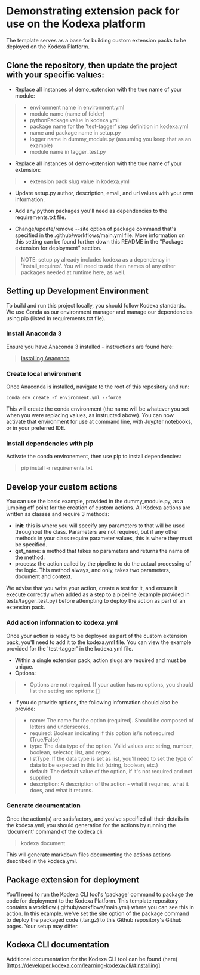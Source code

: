 # Demonstrating extension pack for use on the Kodexa platform

The template serves as a base for building custom extension packs to be deployed on the Kodexa Platform.

## Clone the repository, then update the project with your specific values:
* Replace all instances of demo_extension with the true name of your module:
> * environment name in environment.yml
> * module name (name of folder)
> * pythonPackage value in kodexa.yml
> * package name for the 'test-tagger' step definition in kodexa.yml
> * name and package name in setup.py
> * logger name in dummy_module.py (assuming you keep that as an example)
> * module name in tagger_test.py

* Replace all instances of demo-extension with the true name of your extension:
> * extension pack slug value in kodexa.yml

* Update setup.py author, description, email, and url values with your own information.

* Add any python packages you'll need as dependencies to the requirements.txt file.

* Change/update/remove --site option of package command that's specified in the .github/workflows/main.yml file.  More information on this setting can be found further down this README in the "Package extension for deployment" section.

> NOTE:  setup.py already includes kodexa as a dependency in 'install_requires'.  You will need to add then names of any other packages needed at runtime here, as well.


## Setting up Development Environment

To build and run this project locally, you should follow Kodexa standards.  We use Conda as our environment manager and manage our dependencies using pip (listed in requirements.txt file).

### Install Anaconda 3
Ensure you have Anaconda 3 installed - instructions are found here:

> [Installing Anaconda](https://docs.anaconda.com/anaconda/install/)

### Create local environment
Once Anaconda is installed, navigate to the root of this repository and run:

    conda env create -f environment.yml --force

This will create the conda environment (the name will be whatever you set when you were replacing values, as instructed above).  You can now activate that environment for use at command line, with Juypter notebooks, or in your preferred IDE.

### Install dependencies with pip
Activate the conda environement, then use pip to install dependencies:

> pip install -r requirements.txt

## Develop your custom actions
You can use the basic example, provided in the dummy_module.py, as a jumping off point for the creation of custom actions.  All Kodexa actions are written as classes and require 3 methods:

* __init__: this is where you will specify any parameters to that will be used throughout the class.  Parameters are not required, but if any other methods in your class require parameter values, this is where they must be specified.
* get_name:  a method that takes no parameters and returns the name of the method.
* process: the action called by the pipeline to do the actual processing of the logic.  This method always, and only, takes two parameters, document and context.

We advise that you write your action, create a test for it, and ensure it execute correctly when added as a step to a pipeline (example provided in tests/tagger_test.py) before attempting to deploy the action as part of an extension pack.

### Add action information to kodexa.yml
Once your action is ready to be deployed as part of the custom extension pack, you'll need to add it to the kodexa.yml file.  You can view the example provided for the 'test-tagger' in the kodexa.yml file.

* Within a single extension pack, action slugs are required and must be unique.
* Options:
> * Options are not required.  If your action has no options, you should list the setting as:
>    options: []
* If you do provide options, the following information should also be provide:
> * name: The name for the option (required).  Should be composed of letters and underscores.
> * required: Boolean indicating if this option is/is not required (True/False)
> * type:  The data type of the option.  Valid values are: string, number, boolean, selector, list, and regex.
> * listType: If the data type is set as list, you'll need to set the type of data to be expected in this list (string, boolean, etc.)
> * default: The default value of the option, if it's not required and not supplied
> * description: A description of the action - what it requires, what it does, and what it returns.

### Generate documentation
Once the action(s) are satisfactory, and you've specified all their details in the kodexa.yml, you should generation for the actions by running the 'document' command of the kodexa cli:
> kodexa document

This will generate markdown files documenting the actions actions described in the kodexa.yml.

## Package extension for deployment
You'll need to run the Kodexa CLI tool's 'package' command to package the code for deployment to the Kodexa Platform.  This template repository contains a workflow (.github/workflows/main.yml) where you can see this in action.  In this example. we've set the site option of the package command to deploy the packaged code (.tar.gz) to this Github repository's Github pages.  Your setup may differ.

## Kodexa CLI documentation
Additional documentation for the Kodexa CLI tool can be found (here)[https://developer.kodexa.com/learning-kodexa/cli/#installing]